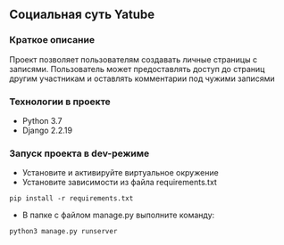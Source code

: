 ## Социальная суть Yatube

### Краткое описание
Проект позволяет пользователям создавать личные страницы с записями.
Пользователь может предоставлять доступ до страниц другим участникам
и оставлять комментарии под чужими записями 

### Технологии в проекте

- Python 3.7
- Django 2.2.19

### Запуск проекта в dev-режиме

- Установите и активируйте виртуальное окружение
- Установите зависимости из файла requirements.txt

```
pip install -r requirements.txt
``` 

- В папке с файлом manage.py выполните команду:

```
python3 manage.py runserver
```
